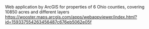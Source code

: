 Web application by ArcGIS for properties of 6 Ohio counties, covering 10850 acres and different layers
https://wooster.maps.arcgis.com/apps/webappviewer/index.html?id=159337554263456487c676eb5062e05f
